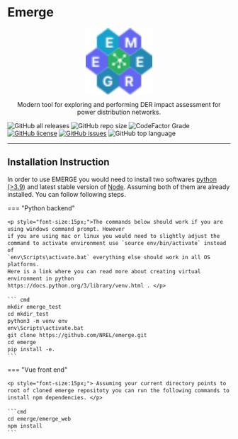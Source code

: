 # Emerge

<p align="center"> 
<img src="images/logo.svg" width="150" style="display:flex;justify-content:center;">
<p align="center">Modern tool for exploring and performing DER impact assessment for power distribution networks. </p>
</p>

![GitHub all releases](https://img.shields.io/github/downloads/NREL/emerge/total?logo=Github&logoColor=%2300ff00&style=flat-square)
![GitHub repo size](https://img.shields.io/github/repo-size/nrel/emerge?style=flat-square)
![CodeFactor Grade](https://img.shields.io/codefactor/grade/github/nrel/emerge?color=%23ff0000&logo=python&logoColor=%2300ff00&style=flat-square)
[![GitHub license](https://img.shields.io/github/license/NREL/emerge?style=flat-square)](https://github.com/NREL/emerge/blob/main/LICENSE.txt)
[![GitHub issues](https://img.shields.io/github/issues/NREL/emerge?style=flat-square)](https://github.com/NREL/emerge/issues)
![GitHub top language](https://img.shields.io/github/languages/top/nrel/emerge?style=flat-square)


---
## Installation Instruction

In order to use EMERGE you would need to install two softwares [python (>3.9)](https://www.python.org/) and latest stable version of [Node](https://nodejs.org/en/). Assuming both of them are already installed. You can follow following steps. 

=== "Python backend"

    <p style="font-size:15px;">The commands below should work if you are using windows command prompt. However
    if you are using mac or linux you would need to slightly adjust the 
    command to activate environment use `source env/bin/activate` instead of 
    `env\Scripts\activate.bat` everything else should work in all OS platforms. 
    Here is a link where you can read more about creating virtual environment in python
    https://docs.python.org/3/library/venv.html . </p>

    ``` cmd
    mkdir emerge_test
    cd mkdir_test
    python3 -m venv env
    env\Scripts\activate.bat
    git clone https://github.com/NREL/emerge.git
    cd emerge
    pip install -e.
    ```

=== "Vue front end"

    <p style="font-size:15px;"> Assuming your current directory points to root of cloned emerge repositoty you can run the following commands to install npm dependencies. </p>

    ```cmd
    cd emerge/emerge_web
    npm install
    ```

